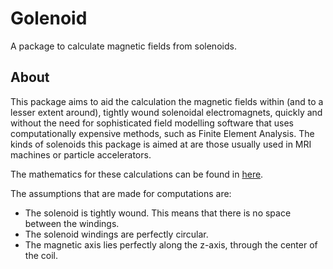 # Golenoid

A package to calculate magnetic fields from solenoids.

## About

This package aims to aid the calculation the magnetic fields within (and to a lesser extent around), tightly wound solenoidal electromagnets, quickly and without the need for sophisticated field modelling software that uses computationally expensive methods, such as Finite Element Analysis. The kinds of solenoids this package is aimed at are those usually used in MRI machines or particle accelerators.

The mathematics for these calculations can be found in [here](https://ntrs.nasa.gov/citations/20140002333).

The assumptions that are made for computations are:

- The solenoid is tightly wound. This means that there is no space between the windings.
- The solenoid windings are perfectly circular.
- The magnetic axis lies perfectly along the z-axis, through the center of the coil.
